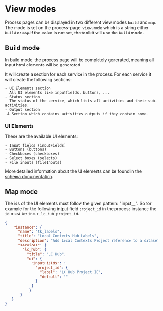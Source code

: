 # View modes

Process pages can be displayed in two different view modes `build` and `map`. The mode is set on the
process-page: `view.mode` which is a string either `build` or `map`.If the value is not set, the toolkit will use
the `build` mode.

## Build mode

In build mode, the process page will be completely generated, meaning all input html elements will be generated.

It will create a section for each service in the process.
For each service it will create the following sections:

    - UI Elements section
      All UI elements like inputfields, buttons, ...
    - Status section
      The status of the service, which lists all activities and their sub-activities.
    - Output section
     A Section which contains activities outputs if they contain some.

### UI Elements

These are the available UI elements:

    - Input fields (inputFields)
    - Buttons (buttons)
    - Checkboxes (checkboxes)
    - Select boxes (selects)
    - File inputs (fileInputs)

More detailed information about the UI elements can be found in
the [schema documentation](/schemas/process#p-serviceui).

## Map mode

The ids of the UI elements must follow the given pattern: "input_<service-name>_<inputname>". So for example for the
following intput field `project_id` in the process instance the `id` must be `input_lc_hub_project_id`.

``` json
{
    "instance": {
      "name": "tk_labels",
      "title": "Local Contexts Hub Labels",
      "description": "Add Local Contexts Project reference to a dataset (dataverse)",
      "services": {
        "lc_hub": {
          "title": "LC Hub",
          "ui": {
            "inputFields": {
              "project_id": {
                "label": "LC Hub Project ID",
                "default": ""
              }
            }
           }
       }
   }
}
```
